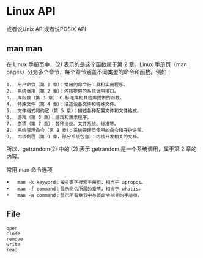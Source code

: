 # Linux API 
或者说Unix API或者说POSIX API

## man man

在 Linux 手册页中，(2) 表示的是这个函数属于第 2 章。Linux 手册页（man pages）分为多个章节，每个章节涵盖不同类型的命令和函数。例如：

	1.	用户命令（第 1 章）：常用的命令行工具和实用程序。
	2.	系统调用（第 2 章）：内核提供的系统调用接口。
	3.	库函数（第 3 章）：C 标准库和其他库提供的函数。
	4.	特殊文件（第 4 章）：描述设备文件和特殊文件。
	5.	文件格式和约定（第 5 章）：描述各种配置文件和文件格式。
	6.	游戏（第 6 章）：游戏和演示程序。
	7.	杂项（第 7 章）：各种协议、文件系统、标准等。
	8.	系统管理命令（第 8 章）：系统管理员使用的命令和守护进程。
	9.	内核例程（第 9 章，部分系统包含）：内核开发相关的文档。

所以，getrandom(2) 中的 (2) 表示 getrandom 是一个系统调用，属于第 2 章的内容。

常用 man 命令选项

	•	man -k keyword：按关键字搜索手册页，相当于 apropos。
	•	man -f command：显示命令所属的章节，相当于 whatis。
	•	man -a command：显示所有章节中与该命令相关的手册页。


## File

```shell
open
close
remove
write
read
```
